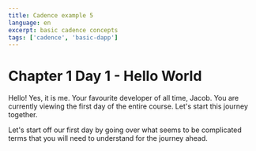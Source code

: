 ```yaml
---
title: Cadence example 5
language: en
excerpt: basic cadence concepts
tags: ['cadence', 'basic-dapp']
---
```


# Chapter 1 Day 1 - Hello World

Hello! Yes, it is me. Your favourite developer of all time, Jacob. You are currently viewing the first day of the entire course. Let's start this journey together.

Let's start off our first day by going over what seems to be complicated terms that you will need to understand for the journey ahead.
